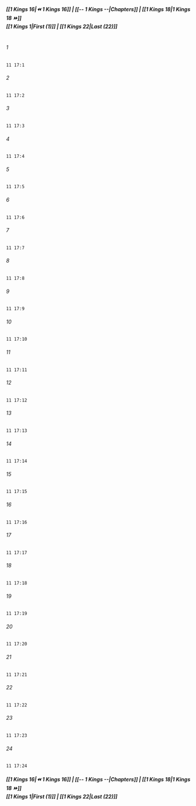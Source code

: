 
##### **[[1 Kings 16|⏪ 1 Kings 16]] | [[-- 1 Kings --|Chapters]] | [[1 Kings 18|1 Kings 18 ⏩]]**<br>**[[1 Kings 1|First (1)]] | [[1 Kings 22|Last (22)]]**<br><br>

###### 1
``` verse
11 17:1
```
###### 2
``` verse
11 17:2
```
###### 3
``` verse
11 17:3
```
###### 4
``` verse
11 17:4
```
###### 5
``` verse
11 17:5
```
###### 6
``` verse
11 17:6
```
###### 7
``` verse
11 17:7
```
###### 8
``` verse
11 17:8
```
###### 9
``` verse
11 17:9
```
###### 10
``` verse
11 17:10
```
###### 11
``` verse
11 17:11
```
###### 12
``` verse
11 17:12
```
###### 13
``` verse
11 17:13
```
###### 14
``` verse
11 17:14
```
###### 15
``` verse
11 17:15
```
###### 16
``` verse
11 17:16
```
###### 17
``` verse
11 17:17
```
###### 18
``` verse
11 17:18
```
###### 19
``` verse
11 17:19
```
###### 20
``` verse
11 17:20
```
###### 21
``` verse
11 17:21
```
###### 22
``` verse
11 17:22
```
###### 23
``` verse
11 17:23
```
###### 24
``` verse
11 17:24
```

##### **[[1 Kings 16|⏪ 1 Kings 16]] | [[-- 1 Kings --|Chapters]] | [[1 Kings 18|1 Kings 18 ⏩]]**<br>**[[1 Kings 1|First (1)]] | [[1 Kings 22|Last (22)]]**
